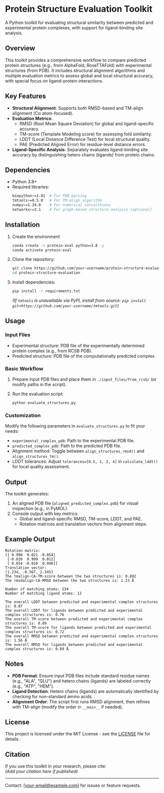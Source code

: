 # Protein Structure Evaluation Toolkit  
A Python toolkit for evaluating structural similarity between predicted and experimental protein complexes, with support for ligand-binding site analysis.  


## Overview  
This toolkit provides a comprehensive workflow to compare predicted protein structures (e.g., from AlphaFold, RoseTTAFold) with experimental structures (from PDB). It includes structural alignment algorithms and multiple evaluation metrics to assess global and local structural accuracy, with special focus on ligand-protein interactions.  


## Key Features  
- **Structural Alignment**: Supports both RMSD-based and TM-align alignment (Cα atom-focused).  
- **Evaluation Metrics**:  
  - RMSD (Root Mean Square Deviation) for global and ligand-specific accuracy.  
  - TM-score (Template Modeling score) for assessing fold similarity.  
  - LDDT (Local Distance Difference Test) for local structural quality.  
  - PAE (Predicted Aligned Error) for residue-level distance errors.  
- **Ligand-Specific Analysis**: Separately evaluates ligand-binding site accuracy by distinguishing hetero chains (ligands) from protein chains.  


## Dependencies  
- Python 3.8+  
- Required libraries:  
  ```bash
  biopython>=1.81  # For PDB parsing
  tmtools>=0.5.0   # For TM-align algorithm
  numpy>=1.24.0    # For numerical calculations
  networkx>=3.1    # For graph-based structure analysis (optional)
  ```  


## Installation  
1. Create the environment
   ```bash
   conda create -n protein-eval python=3.8 -y
   conda activate protein-eval
   ```
   
2. Clone the repository:  
   ```bash
   git clone https://github.com/your-username/protein-structure-evaluation.git
   cd protein-structure-evaluation
   ```  

3. Install dependencies:  
   ```bash
   pip install -r requirements.txt
   ```  

   *(If `tmtools` is unavailable via PyPI, install from source: `pip install git+https://github.com/your-username/tmtools.git`)*  


## Usage  
### Input Files  
- Experimental structure: PDB file of the experimentally determined protein complex (e.g., from RCSB PDB).  
- Predicted structure: PDB file of the computationally predicted complex.  


### Basic Workflow  
1. Prepare input PDB files and place them in `./input_files/from_rcsb/` (or modify paths in the script).  

2. Run the evaluation script:  
   ```bash
   python evaluate_structures.py
   ```  


### Customization  
Modify the following parameters in `evaluate_structures.py` to fit your needs:  
- `experimental_complex_pdb`: Path to the experimental PDB file.  
- `predicted_complex_pdb`: Path to the predicted PDB file.  
- Alignment method: Toggle between `align_structures_rmsd()` and `align_structures_tm()`.  
- LDDT tolerances: Adjust `tolerances=[0.5, 1, 2, 4]` in `calculate_lddt()` for local quality assessment.  


## Output  
The toolkit generates:  
1. An aligned PDB file (`aligned_predicted_complex.pdb`) for visual inspection (e.g., in PyMOL).  
2. Console output with key metrics:  
   - Global and ligand-specific RMSD, TM-score, LDDT, and PAE.  
   - Rotation matrices and translation vectors from alignment steps.  


## Example Output  
```  
Rotation matrix:
[[ 0.998  0.021 -0.054]
 [-0.020  0.999  0.012]
 [ 0.054 -0.010  0.998]]
Translation vector:
[1.234, -0.567, 2.345]
The tmalign-CA-TM-score between the two structures is: 0.892
The rmsdalign-CA-RMSD between the two structures is: 1.23 Å

Number of matching atoms: 234
Number of matching ligand atoms: 12

The overall LDDT between predicted and experimental complex structures is: 0.87
The overall LDDT for ligands between predicted and experimental complex structures is: 0.76
The overall TM-score between predicted and experimental complex structures is: 0.89
The overall TM-score for ligands between predicted and experimental complex structures is: 0.72
The overall RMSD between predicted and experimental complex structures is: 1.56 Å
The overall RMSD for ligands between predicted and experimental complex structures is: 0.89 Å
```  


## Notes  
- **PDB Format**: Ensure input PDB files include standard residue names (e.g., "ALA", "GLU") and hetero chains (ligands) are labeled correctly (e.g., "ATP", "HEM").  
- **Ligand Detection**: Hetero chains (ligands) are automatically identified by checking for non-standard amino acids.  
- **Alignment Order**: The script first runs RMSD alignment, then refines with TM-align (modify the order in `__main__` if needed).  


## License  
This project is licensed under the MIT License - see the [LICENSE](LICENSE) file for details.  


## Citation  
If you use this toolkit in your research, please cite:  
*(Add your citation here if published)*  


---  
Contact: [your-email@example.com] for issues or feature requests.
